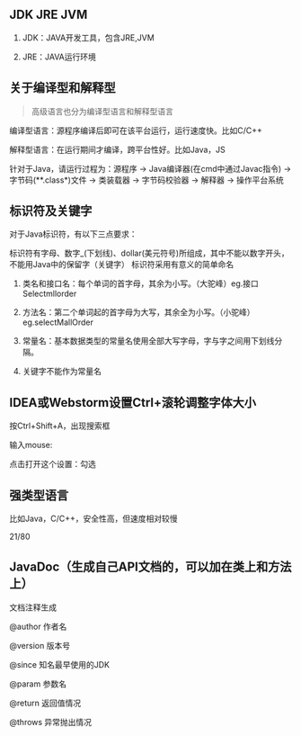 ## JDK JRE JVM

1. JDK：JAVA开发工具，包含JRE,JVM

2. JRE：JAVA运行环境

## 关于编译型和解释型

> 高级语言也分为编译型语言和解释型语言

编译型语言：源程序编译后即可在该平台运行，运行速度快。比如C/C++

解释型语言：在运行期间才编译，跨平台性好。比如Java，JS

针对于Java，请运行过程为：源程序 -> Java编译器(在cmd中通过Javac指令) -> 字节码(**.class*)文件 -> 类装载器 -> 字节码校验器 -> 解释器 -> 操作平台系统

## 标识符及关键字

对于Java标识符，有以下三点要求：

标识符有字母、数字_(下划线)、dollar(美元符号)所组成，其中不能以数字开头，不能用Java中的保留字（关键字）
标识符采用有意义的简单命名

1. 类名和接口名：每个单词的首字母，其余为小写。（大驼峰）eg.接口Selectmllorder

2. 方法名：第二个单词起的首字母为大写，其余全为小写。（小驼峰）eg.selectMallOrder

3. 常量名：基本数据类型的常量名使用全部大写字母，字与字之间用下划线分隔。

4. 关键字不能作为常量名

## IDEA或Webstorm设置Ctrl+滚轮调整字体大小

按Ctrl+Shift+A，出现搜索框

输入mouse:

点击打开这个设置：勾选

## 强类型语言

比如Java，C/C++，安全性高，但速度相对较慢

21/80



## JavaDoc（生成自己API文档的，可以加在类上和方法上）

文档注释生成

@author 作者名

@version 版本号

@since 知名最早使用的JDK

@param 参数名

@return 返回值情况

@throws 异常抛出情况
